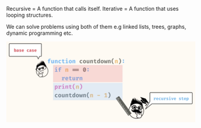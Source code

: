 Recursive = A function that calls itself.
Iterative = A function that uses looping structures.

We can solve problems using both of them e.g linked lists, trees, graphs, dynamic programming etc.

![alt text](image.png)